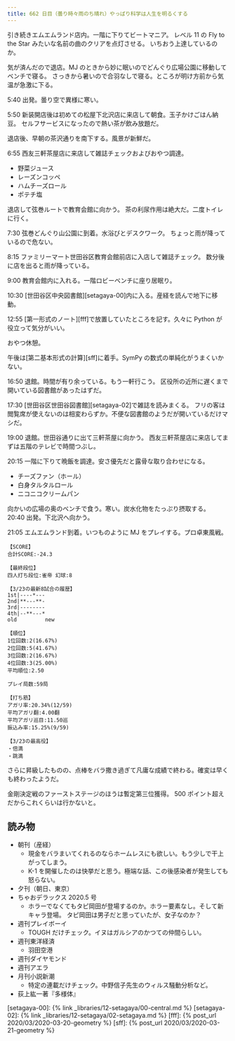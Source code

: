 ```yaml
---
title: 662 日目（曇り時々雨のち晴れ）やっぱり科学は人生を明るくする
---
```


引き続きエムエムランド店内。一階に下りてビートマニア。
レベル 11 の Fly to the Star みたいな名前の曲のクリアを点灯させる。
いちおう上達しているのか。

気が済んだので退店。MJ のときから妙に眠いのでどんぐり広場公園に移動してベンチで寝る。
さっきから暑いので合羽なしで寝る。ところが明け方前から気温が急激に下る。

5:40 出発。曇り空で異様に寒い。

5:50 新装開店後は初めての松屋下北沢店に来店して朝食。玉子かけごはん納豆。
セルフサービスになったので熱い茶が飲み放題だ。

退店後、早朝の茶沢通りを南下する。風景が新鮮だ。

6:55 西友三軒茶屋店に来店して雑誌チェックおよびおやつ調達。

* 野菜ジュース
* レーズンコッペ
* ハムチーズロール
* ポテチ塩

退店して弦巻ルートで教育会館に向かう。
茶の利尿作用は絶大だ。二度トイレに行く。

7:30 弦巻どんぐり山公園に到着。水浴びとデスクワーク。
ちょっと雨が降っているので危ない。

8:15 ファミリーマート世田谷区教育会館前店に入店して雑誌チェック。
数分後に店を出ると雨が降っている。

9:00 教育会館内に入れる。一階ロビーベンチに座り居眠り。

10:30 [世田谷区中央図書館][setagaya-00]内に入る。産経を読んで地下に移動。

12:55 [第一形式のノート][fff]で放置していたところを記す。久々に Python が役立って気分がいい。

おやつ休憩。

午後は[第二基本形式の計算][sff]に着手。SymPy の数式の単純化がうまくいかない。

16:50 退館。時間が有り余っている。もう一軒行こう。
区役所の近所に遅くまで開いている図書館があったはずだ。

17:30 [世田谷区世田谷図書館][setagaya-02]で雑誌を読みまくる。
フリの客は閲覧席が使えないのは相変わらずか。不便な図書館のようだが開いているだけマシだ。

19:00 退館。世田谷通りに出て三軒茶屋に向かう。
西友三軒茶屋店に来店してまずは五階のテレビで時間つぶし。

20:15 一階に下りて晩飯を調達。安さ優先だと露骨な取り合わせになる。

* チーズファン（ホール）
* 白身タルタルロール
* ニコニコクリームパン

向かいの広場の奥のベンチで食う。寒い。炭水化物をたっぷり摂取する。
20:40 出発。下北沢へ向かう。

21:05 エムエムランド到着。いつものように MJ をプレイする。プロ卓東風戦。

```text
【SCORE】
合計SCORE:-24.3

【最終段位】
四人打ち段位:雀帝 幻球:8

【3/23の最新8試合の履歴】
1st|----*---
2nd|**---**-
3rd|--------
4th|--**---*
old         new

【順位】
1位回数:2(16.67%)
2位回数:5(41.67%)
3位回数:2(16.67%)
4位回数:3(25.00%)
平均順位:2.50

プレイ局数:59局

【打ち筋】
アガリ率:20.34%(12/59)
平均アガリ翻:4.00翻
平均アガリ巡目:11.50巡
振込み率:15.25%(9/59)

【3/23の最高役】
・倍満
・跳満
```

さらに昇級したものの、点棒をバラ撒き過ぎて凡庸な成績で終わる。確変は早くも終わったようだ。

金剛決定戦のファーストステージのほうは暫定第三位獲得。
500 ポイント超えだからこれくらいは行かないと。

## 読み物

* 朝刊（産経）
  * 現金をバラまいてくれるのならホームレスにも欲しい。もう少しで干上がってしまう。
  * K-1 を開催したのは快挙だと思う。極端な話、この後感染者が発生しても怒らない。
* 夕刊（朝日、東京）
* ちゃおデラックス 2020.5 号
  * ホラーでなくてもタピ岡田が登場するのか。ホラー要素なし。そして新キャラ登場。
    タピ岡田は男子だと思っていたが、女子なのか？
* 週刊プレイボーイ
  * TOUGH だけチェック。イヌはガルシアのかつての仲間らしい。
* 週刊東洋経済
  * 羽田空港
* 週刊ダイヤモンド
* 週刊アエラ
* 月刊小説新潮
  * 特定の連載だけチェック。中野信子先生のウィルス騒動分析など。
* 荻上紘一著『多様体』

[setagaya-00]: {% link _libraries/12-setagaya/00-central.md %}
[setagaya-02]: {% link _libraries/12-setagaya/02-setagaya.md %}
[fff]: {% post_url 2020/03/2020-03-20-geometry %}
[sff]: {% post_url 2020/03/2020-03-21-geometry %}
